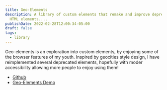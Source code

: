 ```yaml
---
title: Geo-Elements
description: A library of custom elements that remake and improve deprecated
  HTML elements....
publishDate: 2022-02-28T12:00:34-05:00
draft: false
tags:
  - library
---
```

Geo-elements is an exploration into custom elements, by enjoying some of the browser features of my youth. Inspired by geocities style design, I have reimplemented several deprecated elements, hopefully with moder accessibility allowing more people to enjoy using them!

- [Github](https://github.com/fimion/geo-elements/)
- [Geo-Elements Demo](https://geo-elements.netlify.app/)




